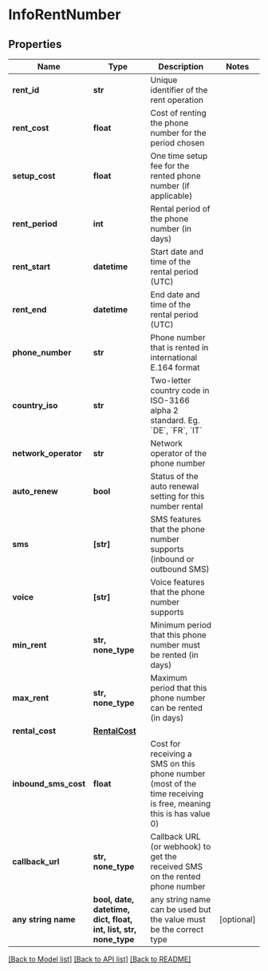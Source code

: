 # InfoRentNumber


## Properties
Name | Type | Description | Notes
------------ | ------------- | ------------- | -------------
**rent_id** | **str** | Unique identifier of the rent operation | 
**rent_cost** | **float** | Cost of renting the phone number for the period chosen | 
**setup_cost** | **float** | One time setup fee for the rented phone number (if applicable) | 
**rent_period** | **int** | Rental period of the phone number (in days) | 
**rent_start** | **datetime** | Start date and time of the rental period (UTC) | 
**rent_end** | **datetime** | End date and time of the rental period (UTC) | 
**phone_number** | **str** | Phone number that is rented in international E.164 format | 
**country_iso** | **str** | Two-letter country code in ISO-3166 alpha 2 standard. Eg. &#x60;DE&#x60;, &#x60;FR&#x60;, &#x60;IT&#x60; | 
**network_operator** | **str** | Network operator of the phone number | 
**auto_renew** | **bool** | Status of the auto renewal setting for this number rental | 
**sms** | **[str]** | SMS features that the phone number supports (inbound or outbound SMS) | 
**voice** | **[str]** | Voice features that the phone number supports | 
**min_rent** | **str, none_type** | Minimum period that this phone number must be rented (in days) | 
**max_rent** | **str, none_type** | Maximum period that this phone number can be rented (in days) | 
**rental_cost** | [**RentalCost**](RentalCost.md) |  | 
**inbound_sms_cost** | **float** | Cost for receiving a SMS on this phone number (most of the time receiving is free, meaning this is has value 0) | 
**callback_url** | **str, none_type** | Callback URL (or webhook) to get the received SMS on the rented phone number | 
**any string name** | **bool, date, datetime, dict, float, int, list, str, none_type** | any string name can be used but the value must be the correct type | [optional]

[[Back to Model list]](../../README.md#models) [[Back to API list]](../../README.md#available-methods) [[Back to README]](../../README.md)


